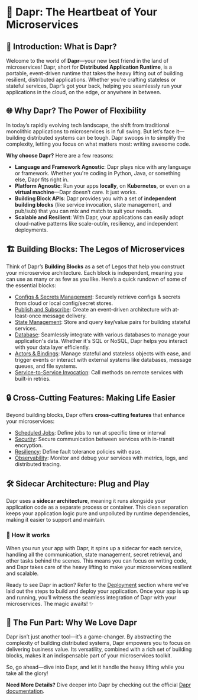 # 🎯 Dapr: The Heartbeat of Your Microservices

## 🚀 Introduction: What is Dapr?

Welcome to the world of **Dapr**—your new best friend in the land of microservices! Dapr, short for **Distributed
Application Runtime**, is a portable, event-driven runtime that takes the heavy lifting out of building resilient,
distributed applications. Whether you're crafting stateless or stateful services, Dapr’s got your back, helping you
seamlessly run your applications in the cloud, on the edge, or anywhere in between.

## 🌐 Why Dapr? The Power of Flexibility

In today’s rapidly evolving tech landscape, the shift from traditional monolithic applications to microservices is in
full swing. But let’s face it—building distributed systems can be tough. Dapr swoops in to simplify the complexity,
letting you focus on what matters most: writing awesome code.

**Why choose Dapr?** Here are a few reasons:

- **Language and Framework Agnostic**: Dapr plays nice with any language or framework. Whether you're coding in Python,
  Java, or something else, Dapr fits right in.
- **Platform Agnostic**: Run your apps **locally**, on **Kubernetes**, or even on a **virtual machine**—Dapr doesn’t
  care. It just works.
- **Building Block APIs**: Dapr provides you with a set of **independent building blocks** (like service invocation,
  state
  management, and pub/sub) that you can mix and match to suit your needs.
- **Scalable and Resilient**: With Dapr, your applications can easily adopt cloud-native patterns like scale-out/in,
  resiliency, and independent deployments.

## 🏗️ Building Blocks: The Legos of Microservices

Think of Dapr’s **Building Blocks** as a set of Legos that help you construct your microservice architecture. Each block
is independent, meaning you can use as many or as few as you like. Here’s a quick rundown of some of the essential
blocks:

- [Configs & Secrets Management](./configs_and_secrets.md): Securely retrieve configs & secrets from cloud or local
  config/secret stores.
- [Publish and Subscribe](): Create an event-driven architecture with at-least-once message delivery.
- [State Management](): Store and query key/value pairs for building stateful services.
- [Database](): Seamlessly integrate with various databases to manage your application's data. Whether it's SQL or
  NoSQL, Dapr helps you interact with your data layer efficiently.
- [Actors & Bindings](): Manage stateful and stateless objects with ease, and trigger events or interact with external
  systems like databases, message queues, and file systems.
- [Service-to-Service Invocation](): Call methods on remote services with built-in retries.

## 🔒 Cross-Cutting Features: Making Life Easier

Beyond building blocks, Dapr offers **cross-cutting features** that enhance your microservices:

- [Scheduled Jobs](): Define jobs to run at specific time or interval
- [Security](): Secure communication between services with in-transit encryption.
- [Resiliency](): Define fault tolerance policies with ease.
- [Observability](./observability.md): Monitor and debug your services with metrics, logs, and distributed tracing.

## 🛠️ Sidecar Architecture: Plug and Play

Dapr uses a **sidecar architecture**, meaning it runs alongside your application code as a separate process or
container. This clean separation keeps your application logic pure and unpolluted by runtime dependencies, making it
easier to support and maintain.

### 🤔 How it works

When you run your app with Dapr, it spins up a sidecar for each service, handling all the communication, state
management, secret retrieval, and other tasks behind the scenes. This means you can focus on writing code, and Dapr
takes care of the heavy lifting to make your microservices resilient and scalable.

Ready to see Dapr in action? Refer to the [Deployment](./deployment.md) section where we've laid out the steps to
build and deploy your application. Once your app is up and running, you’ll witness the seamless integration of Dapr with
your microservices. The magic awaits! ✨

## 🎉 The Fun Part: Why We Love Dapr

Dapr isn’t just another tool—it’s a game-changer. By abstracting the complexity of building distributed systems, Dapr
empowers you to focus on delivering business value. Its versatility, combined with a rich set of building blocks, makes
it an indispensable part of your microservices toolkit.

So, go ahead—dive into Dapr, and let it handle the heavy lifting while you take all the glory!

**Need More Details?** Dive deeper into Dapr by checking out the
official [Dapr documentation](https://docs.dapr.io/concepts/overview/).